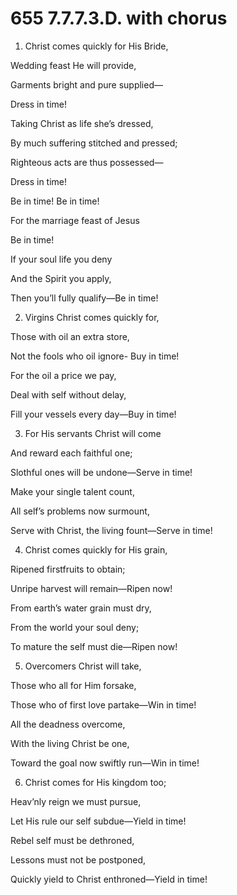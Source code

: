 # 655 7.7.7.3.D. with chorus

1.  Christ comes quickly for His Bride,

Wedding feast He will provide,

Garments bright and pure supplied—

Dress in time!

Taking Christ as life she’s dressed,

By much suffering stitched and pressed;

Righteous acts are thus possessed—

Dress in time!

Be in time! Be in time!

For the marriage feast of Jesus

Be in time!

If your soul life you deny

And the Spirit you apply,

Then you’ll fully qualify—Be in time!

2.  Virgins Christ comes quickly for,

Those with oil an extra store,

Not the fools who oil ignore- Buy in time!

For the oil a price we pay,

Deal with self without delay,

Fill your vessels every day—Buy in time!

3.  For His servants Christ will come

And reward each faithful one;

Slothful ones will be undone—Serve in time!

Make your single talent count,

All self’s problems now surmount,

Serve with Christ, the living fount—Serve in time!

4.  Christ comes quickly for His grain,

Ripened firstfruits to obtain;

Unripe harvest will remain—Ripen now!

From earth’s water grain must dry,

From the world your soul deny;

To mature the self must die—Ripen now!

5.  Overcomers Christ will take,

Those who all for Him forsake,

Those who of first love partake—Win in time!

All the deadness overcome,

With the living Christ be one,

Toward the goal now swiftly run—Win in time!

6.  Christ comes for His kingdom too;

Heav’nly reign we must pursue,

Let His rule our self subdue—Yield in time!

Rebel self must be dethroned,

Lessons must not be postponed,

Quickly yield to Christ enthroned—Yield in time!

